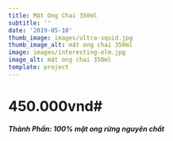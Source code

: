 ```yaml
---
title: Mật Ong Chai 350ml
subtitle: ''
date: '2019-05-10'
thumb_image: images/ultra-squid.jpg
thumb_image_alt: mật ong chai 350ml
image: images/interesting-elm.jpg
image_alt: mật ong chai 350ml
template: project
---
```

# 450.000vnd# 
##### Thành Phần: 100% mật ong rừng nguyên chất